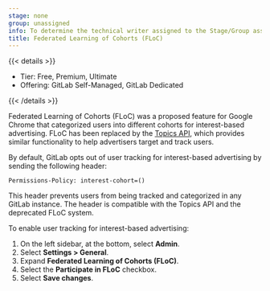 ```yaml
---
stage: none
group: unassigned
info: To determine the technical writer assigned to the Stage/Group associated with this page, see https://handbook.gitlab.com/handbook/product/ux/technical-writing/#assignments
title: Federated Learning of Cohorts (FLoC)
---
```


{{< details >}}

- Tier: Free, Premium, Ultimate
- Offering: GitLab Self-Managed, GitLab Dedicated

{{< /details >}}

Federated Learning of Cohorts (FLoC) was a proposed feature
for Google Chrome that categorized users into different cohorts for interest-based
advertising. FLoC has been replaced by the [Topics API](https://patcg-individual-drafts.github.io/topics/),
which provides similar functionality to help advertisers target and track users.

By default, GitLab opts out of user tracking for interest-based advertising
by sending the following header:

```plaintext
Permissions-Policy: interest-cohort=()
```

This header prevents users from being tracked and categorized in any GitLab instance.
The header is compatible with the Topics API and the deprecated FLoC system.

To enable user tracking for interest-based advertising:

1. On the left sidebar, at the bottom, select **Admin**.
1. Select **Settings > General**.
1. Expand **Federated Learning of Cohorts (FLoC)**.
1. Select the **Participate in FLoC** checkbox.
1. Select **Save changes**.
